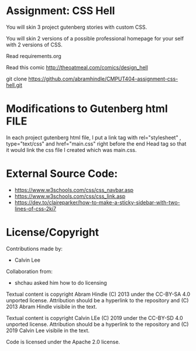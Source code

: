 Assignment: CSS Hell
====================

You will skin 3 project gutenberg stories with custom CSS.

You will skin 2 versions of a possible professional homepage for your
self with 2 versions of CSS.

Read requirements.org

Read this comic http://theoatmeal.com/comics/design_hell

git clone https://github.com/abramhindle/CMPUT404-assignment-css-hell.git

Modifications to Gutenberg html FILE
=================
In each project gutenberg html file, I put a link tag with rel="stylesheet" , type="text/css" and href="main.css"
right before the end Head tag so that it would link the css file I created which was main.css.

External Source Code:
=================
* https://www.w3schools.com/css/css_navbar.asp
* https://www.w3schools.com/css/css_link.asp
* https://dev.to/claireparker/how-to-make-a-sticky-sidebar-with-two-lines-of-css-2ki7

License/Copyright
=================
Contributions made by: 

* Calvin Lee

Collaboration from: 
* shchau asked him how to do licensing

Textual content is copyright Abram Hindle (C) 2013 under the CC-BY-SA
4.0 unported license. Attribution should be a hyperlink to the
repository and (C) 2013 Abram Hindle visibile in the text.

Textual content is copyright Calvin LEe (C) 2019 under the CC-BY-SD
4.0 unported license. Attribution should be a hyperlink to the
repository and (C) 2019 Calvin Lee visibile in the text.

Code is licensed under the Apache 2.0 license.



